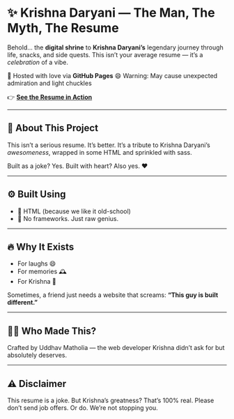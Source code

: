 # ✨ Krishna Daryani — The Man, The Myth, The Resume

Behold... the **digital shrine** to **Krishna Daryani’s** legendary journey through life, snacks, and side quests. This isn’t your average resume — it’s a *celebration* of a vibe.

📍 Hosted with love via **GitHub Pages**
😄 Warning: May cause unexpected admiration and light chuckles

👉 **[See the Resume in Action](https://uddhubhai.github.io/Fun-Online-Resume-KD/)**

---

## 📄 About This Project

This isn’t a serious resume. It’s better.
It’s a tribute to Krishna Daryani’s *awesomeness*, wrapped in some HTML and sprinkled with sass.

Built as a joke? Yes.
Built with heart? Also yes. ❤️

---

## ⚙️ Built Using

* 🧱 HTML (because we like it old-school)
* 🧠 No frameworks. Just raw genius.

---

## 🔥 Why It Exists

* For laughs 😄
* For memories 🕰️
* For Krishna 💪

Sometimes, a friend just needs a website that screams:
**“This guy is built different.”**

---

## 🙋‍♂️ Who Made This?

Crafted by Uddhav Matholia — the web developer Krishna didn’t ask for but absolutely deserves.

---

## ⚠️ Disclaimer

This resume is a joke. But Krishna’s greatness? That’s 100% real.
Please don’t send job offers. Or do. We’re not stopping you.
